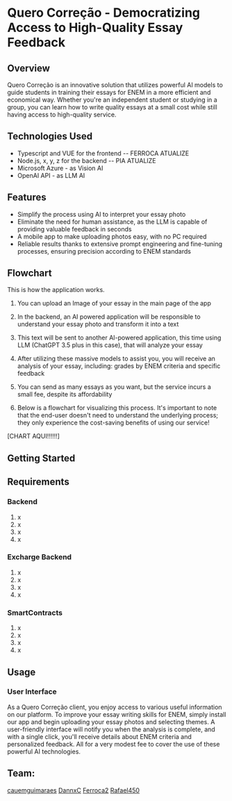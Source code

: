 # Quero Correção - Democratizing Access to High-Quality Essay Feedback


## Overview
Quero Correção is an innovative solution that utilizes powerful AI models to guide students in training their essays for ENEM in a more efficient and economical way. Whether you're an independent student or studying in a group, you can learn how to write quality essays at a small cost while still having access to high-quality service.


## Technologies Used
* Typescript and VUE for the frontend -- FERROCA ATUALIZE
* Node.js, x, y, z for the backend  --  PIA ATUALIZE
* Microsoft Azure - as Vision AI
* OpenAI API - as LLM AI


## Features
* Simplify the process using AI to interpret your essay photo
* Eliminate the need for human assistance, as the LLM is capable of providing valuable feedback in seconds
* A mobile app to make uploading photos easy, with no PC required
* Reliable results thanks to extensive prompt engineering and fine-tuning processes, ensuring precision according to ENEM standards


## Flowchart
This is how the application works.
1. You can upload an Image of your essay in the main page of the app

2. In the backend, an AI powered application will be responsible to understand your essay photo and transform it into a text

3. This text will be sent to another AI-powered application, this time using LLM (ChatGPT 3.5 plus in this case), that will analyze your essay

4. After utilizing these massive models to assist you, you will receive an analysis of your essay, including: grades by ENEM criteria and specific feedback

5. You can send as many essays as you want, but the service incurs a small fee, despite its affordability

6. Below is a flowchart for visualizing this process. It's important to note that the end-user doesn't need to understand the underlying process; they only experience the cost-saving benefits of using our service!

[CHART AQUI!!!!!!]


## Getting Started
## Requirements
### Backend 
1. x
2. x
3. x
4. x
### Excharge Backend 
1. x
2. x
3. x
4. x
### SmartContracts
1. x
2. x
3. x
4. x


## Usage
### User Interface
As a Quero Correção client, you enjoy access to various useful information on our platform. To improve your essay writing skills for ENEM, simply install our app and begin uploading your essay photos and selecting themes. A user-friendly interface will notify you when the analysis is complete, and with a single click, you'll receive details about ENEM criteria and personalized feedback. All for a very modest fee to cover the use of these powerful AI technologies.



## Team:
[cauemguimaraes](https://github.com/cauemguimaraes)
[DannxC](https://github.com/DannxC)
[Ferroca2](https://github.com/Ferroca2)
[Rafael450](https://github.com/Rafael450)
